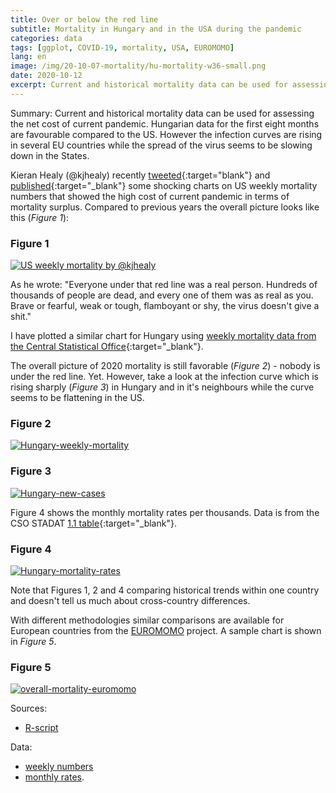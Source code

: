 ```yaml
---
title: Over or below the red line
subtitle: Mortality in Hungary and in the USA during the pandemic
categories: data
tags: [ggplot, COVID-19, mortality, USA, EUROMOMO]
lang: en
image: /img/20-10-07-mortality/hu-mortality-w36-small.png
date: 2020-10-12
excerpt: Current and historical mortality data can be used for assessing the net cost of current pandemic. Hungarian data for the first eight months are favourable compared to the US. However the infection curves are rising in several EU countries while the spread of the virus seems to be slowing down in the States.
---
```

Summary: Current and historical mortality data can be used for assessing the net cost of current pandemic. Hungarian data for the first eight months are favourable compared to the US. However the infection curves are rising in several EU countries while the spread of the virus seems to be slowing down in the States.

Kieran Healy (@kjhealy) recently [tweeted](https://twitter.com/kjhealy/status/1313276959263162368){:target="blank"} and [published](https://kieranhealy.org/blog/archives/2020/09/24/us-excess-mortality/){:target="_blank"} some shocking charts on US weekly mortality numbers that showed the high cost of current pandemic in terms of mortality surplus. Compared to previous years the overall picture looks like this (*Figure 1*):


### Figure 1
[![US weekly mortality by @kjhealy](/bj-blog/img/20-10-07-mortality/USAmortality.jpg)](/bj-blog/img/20-10-07-mortality/USAmortality.jpg)

As he wrote: "Everyone under that red line was a real person. Hundreds of thousands of people are dead, and every one of them was as real as you. Brave or fearful, weak or tough, flamboyant or shy, the virus doesn't give a shit."

I have plotted a similar chart for Hungary using [weekly mortality data from the Central Statistical Office](https://www.ksh.hu/docs/hun/xstadat/xstadat_evkozi/e_wnh004a.html){:target="_blank"}.

The overall picture of 2020 mortality is still favorable (*Figure 2*) - nobody is under the red line. Yet. However, take a look at the infection curve which is rising sharply (*Figure 3*) in Hungary and in it's neighbours while the curve seems to be flattening in the US.
### Figure 2
[![Hungary-weekly-mortality](/bj-blog/img/20-10-07-mortality/hu-mortality-w36-2020-10-12.png)](/bj-blog/img/20-10-07-mortality/hu-mortality-w36-2020-10-12.png)

### Figure 3
[![Hungary-new-cases
](/bj-blog/img/20-10-07-mortality/c19-cases-2020-10-12.png)](/bj-blog/img/20-10-07-mortality/c19-cases-2020-10-12.png)

Figure 4 shows the monthly mortality rates per thousands. Data is from the CSO STADAT [1.1 table](https://www.ksh.hu/docs/hun/xstadat/xstadat_evkozi/e_wdsd001a.html){:target="_blank"}.

### Figure 4
[![Hungary-mortality-rates
](/bj-blog/img/20-10-07-mortality/hu-mortality-rate-2020-10-12.png)](/bj-blog/img/20-10-07-mortality/hu-mortality-rate-2020-10-12.png)

Note that Figures 1, 2 and 4 comparing historical trends within one country and doesn't tell us much about cross-country differences.

With different methodologies similar comparisons are available for European countries from the [EUROMOMO](https://www.euromomo.eu/graphs-and-maps) project. A sample chart is shown in *Figure 5*.

### Figure 5
[![overall-mortality-euromomo](/bj-blog/img/20-10-07-mortality/euromomo-zoom.png)](/bj-blog/img/20-10-07-mortality/euromomo-zoom.png)

Sources:

- [R-script](/bj-blog/img/20-10-07-mortality/weekly-mortality.R)

Data:

- [weekly numbers]((/bj-blog/img/20-10-07-mortality/weekly-total-deaths.csv))
- [monthly rates](/bj-blog/img/20-10-07-mortality/monthly-deaths.csv).
